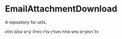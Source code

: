 # EmailAttachmentDownload
A repository for utils.

כל המקיים נפש אחת מעלין עליו כאילו קיים עולם מלא
